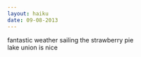 ```yaml
---
layout: haiku
date: 09-08-2013
---
```


fantastic weather
sailing the strawberry pie<br>
lake union is nice
